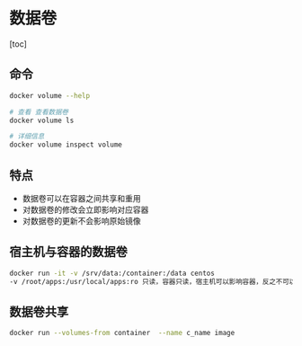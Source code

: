 # 数据卷

[toc]

## 命令

```bash
docker volume --help

# 查看 查看数据卷
docker volume ls

# 详细信息
docker volume inspect volume
```

## 特点

- 数据卷可以在容器之间共享和重用
- 对数据卷的修改会立即影响对应容器
- 对数据卷的更新不会影响原始镜像

## 宿主机与容器的数据卷

```bash
docker run -it -v /srv/data:/container:/data centos
-v /root/apps:/usr/local/apps:ro 只读，容器只读，宿主机可以影响容器，反之不可以
```

## 数据卷共享

```bash
docker run --volumes-from container  --name c_name image
```
